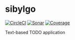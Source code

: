 # sibylgo

[![CircleCI](https://circleci.com/bb/mentalvary/sibylgo.svg?style=svg)](https://circleci.com/bb/mentalvary/sibylgo)
[![Sonar](https://sonarcloud.io/api/project_badges/measure?project=mentalvary_sibylgo&metric=alert_status)](https://sonarcloud.io/dashboard?id=mentalvary_sibylgo)
[![Coverage](https://sonarcloud.io/api/project_badges/measure?project=mentalvary_sibylgo&metric=coverage)](https://sonarcloud.io/dashboard?id=mentalvary_sibylgo)

Text-based TODO application